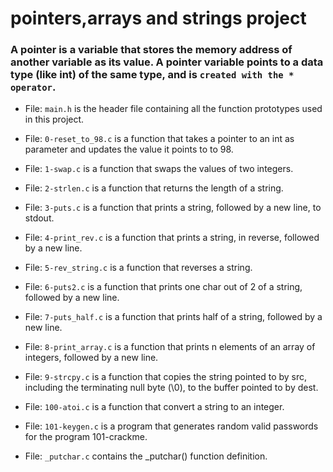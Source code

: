 # pointers,arrays and strings project

### A pointer is a variable that stores the memory address of another variable as its value. A pointer variable points to a data type (like int) of the same type, and is `created with the * operator`.

- File: `main.h` is the header file containing all the function prototypes used in this project.

- File: `0-reset_to_98.c` is a function that takes a pointer to an int as parameter and updates the value it points to to 98.

- File: `1-swap.c` is a function that swaps the values of two integers.

- File: `2-strlen.c` is a function that returns the length of a string.

- File: `3-puts.c` is a function that prints a string, followed by a new line, to stdout.

- File: `4-print_rev.c` is a function that prints a string, in reverse, followed by a new line.

- File: `5-rev_string.c` is a function that reverses a string.

- File: `6-puts2.c` is a function that prints one char out of 2 of a string, followed by a new line.

- File: `7-puts_half.c` is a function that prints half of a string, followed by a new line.

- File: `8-print_array.c` is a function that prints n elements of an array of integers, followed by a new line.

- File: `9-strcpy.c` is a function that copies the string pointed to by src, including the terminating null byte (\0), to the buffer pointed to by dest.

- File: `100-atoi.c` is a function that convert a string to an integer.

- File: `101-keygen.c` is a program that generates random valid passwords for the program 101-crackme.

- File: `_putchar.c` contains the _putchar() function definition.
